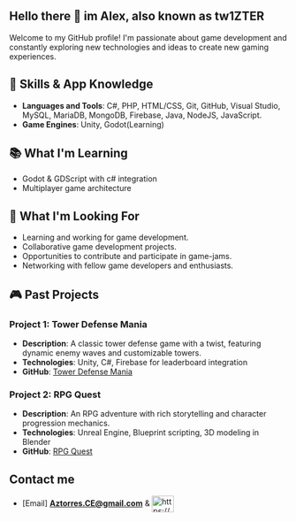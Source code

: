 ## Hello there 👋 im Alex, also known as tw1ZTER 

Welcome to my GitHub profile! I'm passionate about game development and constantly exploring new technologies and ideas to create new gaming experiences.

## 🔧 Skills & App Knowledge
- **Languages and Tools**: C#, PHP, HTML/CSS, Git, GitHub, Visual Studio, MySQL, MariaDB, MongoDB, Firebase, Java, NodeJS, JavaScript.
- **Game Engines**: Unity, Godot(Learning)

## 📚 What I'm Learning
- Godot & GDScript with c# integration
- Multiplayer game architecture

## 🌟 What I'm Looking For
- Learning and working for game development.
- Collaborative game development projects.
- Opportunities to contribute and participate in game-jams.
- Networking with fellow game developers and enthusiasts.

## 🎮 Past Projects
### Project 1: Tower Defense Mania
- **Description**: A classic tower defense game with a twist, featuring dynamic enemy waves and customizable towers.
- **Technologies**: Unity, C#, Firebase for leaderboard integration
- **GitHub**: [Tower Defense Mania](https://github.com/your-username/tower-defense-mania)

### Project 2: RPG Quest
- **Description**: An RPG adventure with rich storytelling and character progression mechanics.
- **Technologies**: Unreal Engine, Blueprint scripting, 3D modeling in Blender
- **GitHub**: [RPG Quest](https://github.com/your-username/rpg-quest)

## Contact me
- [Email] **Aztorres.CE@gmail.com** & <a href="https://www.linkedin.com/in/alex-zepeda-torres/" target="blank"><img align="center" src="https://raw.githubusercontent.com/rahuldkjain/github-profile-readme-generator/master/src/images/icons/Social/linked-in-alt.svg" alt="https://www.linkedin.com/in/alex-zepeda-torres/" height="30" width="40" /></a>
</p>




